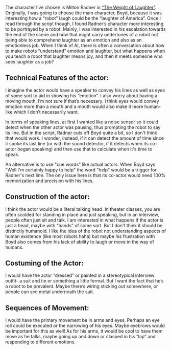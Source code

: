 The character I’ve chosen is Milton Radner in [“The Weight of Laughter”](https://monologueblogger.com/weight-of-laughter/). Originally, I was going to choose the main character, Boyd, because it was interesting how a “robot” laugh could be the “laughter of America”. Once I read through the script though, I found Radner’s character more interesting to be portrayed by a robot. Mainly, I was interested in his escalation towards the end of the scene and how that might carry undertones of a robot not being able to comprehend laughter as an emotion and also as an emotionless job. When I think of AI, there is often a conversation about how to make robots “understand” emotion and laughter, but what happens when you teach a robot that laughter means joy, and then it meets someone who sees laughter as a job? 

## Technical Features of the actor: 

I imagine the actor would have a speaker to convey his lines as well as eyes of some sort to aid in showing his “emotion”. I also worry about having a moving mouth. I’m not sure if that’s necessary. I think eyes would convey emotion more than a mouth and a mouth would also make it more human-like which I don’t necessarily want. 

In terms of speaking lines, at first I wanted like a noise sensor so it could detect when the other actor was pausing, thus prompting the robot to say its line. But in the script, Radner cuts off Boyd quite a bit, so I don't think that would work. I wonder, instead, if it can detect the amount of time since it spoke its last line (or with the sound detector, if it detects when its co-actor began speaking) and then use that to calculate when it's time to speak. 

An alternative is to use "cue words" like actual actors. When Boyd says "Well I'm certainly happy to help" the word "help" would be a trigger for Radner's next line. The only issue here is that its co-actor would need 100% memorization and precision with his lines. 

## Construction of the actor:

I think the actor would be a literal talking head. In theater classes, you are often scolded for standing in place and just speaking, but in an interview, people often just sit and talk. I am interested in what happens if the actor is just a head, maybe with “hands” of some sort. But I don’t think it should be distinctly humanoid. I like the idea of the robot not understanding aspects of human existence (like most robots haha) but maybe his frustration with Boyd also comes from his lack of ability to laugh or move in the way of humans. 

## Costuming of the Actor:

I would have the actor “dressed” or painted in a stereotypical interview outfit- a suit and tie or something a little formal. But I want the fact that he’s a robot to be prevalent. Maybe there’s wiring sticking out somewhere, or people can see metal underneath the suit. 

## Sequences of Movement: 

I would have the primary movement be in arms and eyes. Perhaps an eye roll could be executed or the narrowing of his eyes. Maybe eyebrows would be important for this as well! As for his arms, it would be cool to have them move as he talks, maybe going up and down or clasped in his “lap” and responding to different emotions. 

